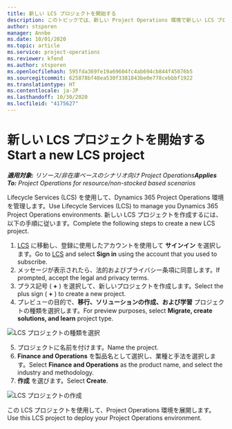 ```yaml
---
title: 新しい LCS プロジェクトを開始する
description: このトピックでは、新しい Project Operations 環境で新しい LCS プロジェクトを作成する方法について説明します。
author: stsporen
manager: Annbe
ms.date: 10/01/2020
ms.topic: article
ms.service: project-operations
ms.reviewer: kfend
ms.author: stsporen
ms.openlocfilehash: 595fda369fe19a69604fc4ab694cb844f45076b5
ms.sourcegitcommit: 625878bf48ea530f3381843be0e778cebbbf1922
ms.translationtype: HT
ms.contentlocale: ja-JP
ms.lasthandoff: 10/30/2020
ms.locfileid: "4175627"
---
```

# <a name="start-a-new-lcs-project"></a><span data-ttu-id="6f49b-103">新しい LCS プロジェクトを開始する</span><span class="sxs-lookup"><span data-stu-id="6f49b-103">Start a new LCS project</span></span>

<span data-ttu-id="6f49b-104">_**適用対象:** リソース/非在庫ベースのシナリオ向け Project Operations_</span><span class="sxs-lookup"><span data-stu-id="6f49b-104">_**Applies To:** Project Operations for resource/non-stocked based scenarios_</span></span>

<span data-ttu-id="6f49b-105">Lifecycle Services (LCS) を使用して、Dynamics 365 Project Operations 環境を管理します。</span><span class="sxs-lookup"><span data-stu-id="6f49b-105">Use Lifecycle Services (LCS) to manage you Dynamics 365 Project Operations environments.</span></span> <span data-ttu-id="6f49b-106">新しい LCS プロジェクトを作成するには、以下の手順に従います。</span><span class="sxs-lookup"><span data-stu-id="6f49b-106">Complete the following steps to create a new LCS project.</span></span>

1. <span data-ttu-id="6f49b-107">[LCS](https://lcs.dynamics.com/Logon/Index) に移動し、登録に使用したアカウントを使用して **サインイン** を選択します。</span><span class="sxs-lookup"><span data-stu-id="6f49b-107">Go to [LCS](https://lcs.dynamics.com/Logon/Index) and select **Sign in** using the account that you used to subscribe.</span></span>
2. <span data-ttu-id="6f49b-108">メッセージが表示されたら、法的およびプライバシー条項に同意します。</span><span class="sxs-lookup"><span data-stu-id="6f49b-108">If prompted, accept the legal and privacy terms.</span></span>
3. <span data-ttu-id="6f49b-109">プラス記号 ( **+** ) を選択して、新しいプロジェクトを作成します。</span><span class="sxs-lookup"><span data-stu-id="6f49b-109">Select the plus sign ( **+** ) to create a new project.</span></span>
4. <span data-ttu-id="6f49b-110">プレビューの目的で、**移行、ソリューションの作成、および学習** プロジェクトの種類を選択します。</span><span class="sxs-lookup"><span data-stu-id="6f49b-110">For preview purposes, select **Migrate, create solutions, and learn** project type.</span></span>

  ![LCS プロジェクトの種類を選択](./media/create-lcs-1.png)

5. <span data-ttu-id="6f49b-112">プロジェクトに名前を付けます。</span><span class="sxs-lookup"><span data-stu-id="6f49b-112">Name the project.</span></span> 
6. <span data-ttu-id="6f49b-113">**Finance and Operations** を製品名として選択し、業種と手法を選択します。</span><span class="sxs-lookup"><span data-stu-id="6f49b-113">Select **Finance and Operations** as the product name, and select the industry and methodology.</span></span> 
7. <span data-ttu-id="6f49b-114">**作成** を選びます。</span><span class="sxs-lookup"><span data-stu-id="6f49b-114">Select **Create**.</span></span>

![LCS プロジェクトの作成](./media/create-lcs-2.png)

<span data-ttu-id="6f49b-116">この LCS プロジェクトを使用して、Project Operations 環境を展開します。</span><span class="sxs-lookup"><span data-stu-id="6f49b-116">Use this LCS project to deploy your Project Operations environment.</span></span>

